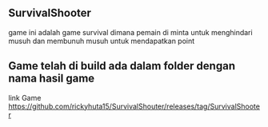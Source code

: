 ## SurvivalShooter
game ini adalah game survival dimana pemain di minta untuk menghindari musuh dan membunuh musuh untuk mendapatkan point
## Game telah di build ada dalam folder dengan nama hasil game
link Game 
https://github.com/rickyhuta15/SurvivalShouter/releases/tag/SurvivalShooter

